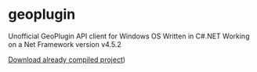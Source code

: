 # geoplugin
Unofficial GeoPlugin API client for Windows OS Written in C#.NET
Working on a Net Framework version v4.5.2

[Download already compiled project](https://github.com/jolovicsharp/geoplugin/releases))

